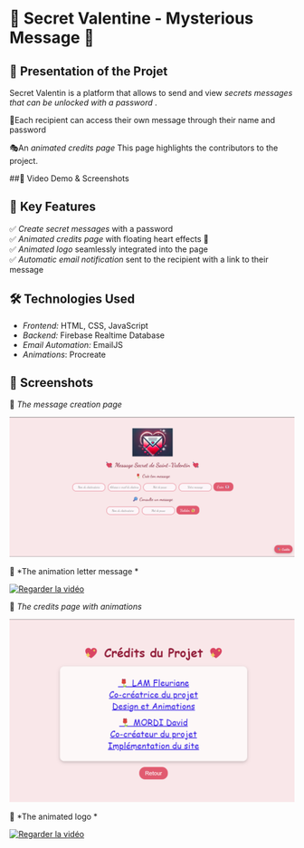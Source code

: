 # 💌 Secret Valentine - Mysterious Message 💖

## 🌟 Presentation of the Projet 

Secret Valentin is a platform that allows to send and view *secrets messages that can be unlocked with a password* . 

📩Each recipient can access their own message through their name and password

🎭An *animated credits page* 
This page highlights the contributors to the project.

##🎥 Video Demo & Screenshots  

## 🚀 Key Features  
✅ *Create secret messages* with a password   
✅ *Animated credits page* with floating heart effects 💖  
✅ *Animated logo* seamlessly integrated into the page  
✅ *Automatic email notification* sent to the recipient with a link to their message 


## 🛠 Technologies Used  
- *Frontend:* HTML, CSS, JavaScript  
- *Backend:* Firebase Realtime Database  
- *Email Automation:* EmailJS  
- *Animations*: Procreate

## 🎨 Screenshots  
📌 *The message creation page* 

![Creation page](assets/creation_page.png)
 

📌 *The animation letter message * 

[![Regarder la vidéo](https://img.youtube.com/vi/LeHNj6pFvjs/maxresdefault.jpg)](https://youtube.com/shorts/LeHNj6pFvjs?si=6EMLPTWFh7l90Wyw)



📌 *The credits page with animations* 

![Credits page ](assets/credit_page.png)


📌 *The animated logo * 

[![Regarder la vidéo](https://img.youtube.com/vi/3D8NKy0GGIU/maxresdefault.jpg)](https://youtube.com/shorts/3D8NKy0GGIU)








